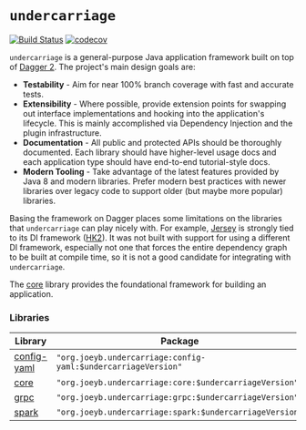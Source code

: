 # `undercarriage`

[![Build Status](https://travis-ci.org/joeyb/undercarriage.svg?branch=master)](https://travis-ci.org/joeyb/undercarriage) [![codecov](https://codecov.io/gh/joeyb/undercarriage/branch/master/graph/badge.svg)](https://codecov.io/gh/joeyb/undercarriage)

`undercarriage` is a general-purpose Java application framework built on top of [Dagger 2](http://google.github.io/dagger/). The project's main design goals are:

- **Testability** - Aim for near 100% branch coverage with fast and accurate tests.
- **Extensibility** - Where possible, provide extension points for swapping out interface implementations and hooking into the application's lifecycle. This is mainly accomplished via Dependency Injection and the plugin infrastructure.
- **Documentation** - All public and protected APIs should be thoroughly documented. Each library should have higher-level usage docs and each application type should have end-to-end tutorial-style docs.
- **Modern Tooling** - Take advantage of the latest features provided by Java 8 and modern libraries. Prefer modern best practices with newer libraries over legacy code to support older (but maybe more popular) libraries.

Basing the framework on Dagger places some limitations on the libraries that `undercarriage` can play nicely with. For example, [Jersey](https://jersey.java.net/) is strongly tied to its DI framework ([HK2](https://hk2.java.net/)). It was not built with support for using a different DI framework, especially not one that forces the entire dependency graph to be built at compile time, so it is not a good candidate for integrating with `undercarriage`.

The [core](core/) library provides the foundational framework for building an application.

### Libraries

| Library | Package |
| ------- | ------- |
| [config-yaml](config-yaml/) | `"org.joeyb.undercarriage:config-yaml:$undercarriageVersion"` |
| [core](core/) | `"org.joeyb.undercarriage:core:$undercarriageVersion"` |
| [grpc](grpc/) | `"org.joeyb.undercarriage:grpc:$undercarriageVersion"` |
| [spark](spark/) | `"org.joeyb.undercarriage:spark:$undercarriageVersion"` |
